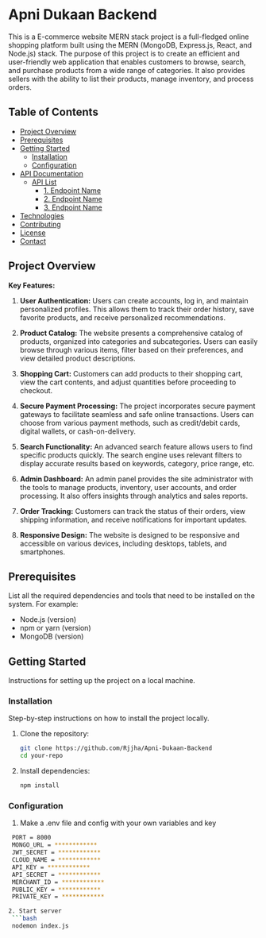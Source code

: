 # Apni Dukaan Backend

This is a E-commerce website MERN stack project is a full-fledged online shopping platform built using the MERN (MongoDB, Express.js, React, and Node.js) stack. The purpose of this project is to create an efficient and user-friendly web application that enables customers to browse, search, and purchase products from a wide range of categories. It also provides sellers with the ability to list their products, manage inventory, and process orders.

## Table of Contents

- [Project Overview](#project-overview)
- [Prerequisites](#prerequisites)
- [Getting Started](#getting-started)
  - [Installation](#installation)
  - [Configuration](#configuration)
- [API Documentation](#api-documentation)
  - [API List](#api-list)
    - [1. Endpoint Name](#1-endpoint-name)
    - [2. Endpoint Name](#2-endpoint-name)
    - [3. Endpoint Name](#3-endpoint-name)
- [Technologies](#technologies)
- [Contributing](#contributing)
- [License](#license)
- [Contact](#contact)

## Project Overview

**Key Features:**

1. **User Authentication:** Users can create accounts, log in, and maintain personalized profiles. This allows them to track their order history, save favorite products, and receive personalized recommendations.

2. **Product Catalog:** The website presents a comprehensive catalog of products, organized into categories and subcategories. Users can easily browse through various items, filter based on their preferences, and view detailed product descriptions.

3. **Shopping Cart:** Customers can add products to their shopping cart, view the cart contents, and adjust quantities before proceeding to checkout.

4. **Secure Payment Processing:** The project incorporates secure payment gateways to facilitate seamless and safe online transactions. Users can choose from various payment methods, such as credit/debit cards, digital wallets, or cash-on-delivery.

5. **Search Functionality:** An advanced search feature allows users to find specific products quickly. The search engine uses relevant filters to display accurate results based on keywords, category, price range, etc.

6. **Admin Dashboard:** An admin panel provides the site administrator with the tools to manage products, inventory, user accounts, and order processing. It also offers insights through analytics and sales reports.

7. **Order Tracking:** Customers can track the status of their orders, view shipping information, and receive notifications for important updates.

8. **Responsive Design:** The website is designed to be responsive and accessible on various devices, including desktops, tablets, and smartphones.


## Prerequisites

List all the required dependencies and tools that need to be installed on the system. For example:

- Node.js (version)
- npm or yarn (version)
- MongoDB (version)

## Getting Started

Instructions for setting up the project on a local machine.

### Installation

Step-by-step instructions on how to install the project locally.

1. Clone the repository:
   ```bash
   git clone https://github.com/Rjjha/Apni-Dukaan-Backend
   cd your-repo
2. Install dependencies:
   ```bash
   npm install

### Configuration

1. Make a .env file and config with your own variables and key
  ```bash
   PORT = 8000
   MONGO_URL = ************
   JWT_SECRET = ************
   CLOUD_NAME = ************
   API_KEY = ************
   API_SECRET = ************
   MERCHANT_ID = ************
   PUBLIC_KEY = ************
   PRIVATE_KEY = ************
 
2. Start server
   ```bash
   nodemon index.js

 
